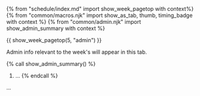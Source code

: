 {% from "schedule/index.md" import show_week_pagetop with context%}
{% from "common/macros.njk" import show_as_tab, thumb, timing_badge with context %}
{% from "common/admin.njk" import show_admin_summary with context %}

{{ show_week_pagetop(5, "admin") }}

<box type="info" dismissible>

Admin info relevant to the week's will appear in this tab.
</box>

{% call show_admin_summary() %}
1. ...
{% endcall %}

...

